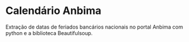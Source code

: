 # Calendário Anbima
Extração de datas de feriados bancários nacionais no portal Anbima com python e a biblioteca Beautifulsoup.
